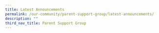 ```yaml
---
title: Latest Announcements
permalink: /our-community/parent-support-group/latest-announcements/
description: ""
third_nav_title: Parent Support Group
---
```

